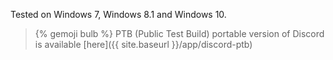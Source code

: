 Tested on Windows 7, Windows 8.1 and Windows 10.

> {% gemoji bulb %} PTB (Public Test Build) portable version of Discord is available [here]({{ site.baseurl }}/app/discord-ptb)